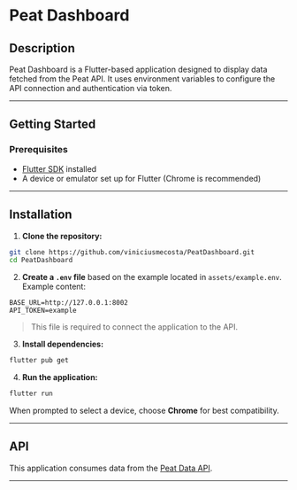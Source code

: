 # Peat Dashboard

## Description

Peat Dashboard is a Flutter-based application designed to display data fetched from the Peat API. It uses environment variables to configure the API connection and authentication via token.

---

## Getting Started

### Prerequisites

- [Flutter SDK](https://docs.flutter.dev/get-started/install) installed
- A device or emulator set up for Flutter (Chrome is recommended)

---

## Installation

1. **Clone the repository:**

```bash
git clone https://github.com/viniciusmecosta/PeatDashboard.git
cd PeatDashboard
```

2. **Create a `.env` file** based on the example located in `assets/example.env`. Example content:

```
BASE_URL=http://127.0.0.1:8002
API_TOKEN=example
```

> This file is required to connect the application to the API.

3. **Install dependencies:**

```bash
flutter pub get
```

4. **Run the application:**

```bash
flutter run
```

When prompted to select a device, choose **Chrome** for best compatibility.

---

## API

This application consumes data from the [Peat Data API](https://github.com/viniciusmecosta/PeatData.git).

---
